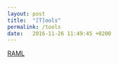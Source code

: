 ```yaml
---
layout: post
title:  "[T]ools"
permalink: /tools
date:   2016-11-26 11:49:45 +0200
---
```


[RAML](/tools/raml)